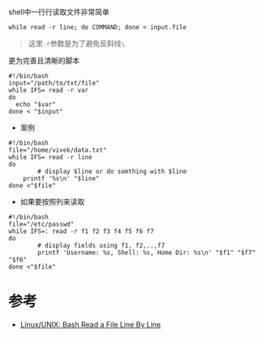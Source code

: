 shell中一行行读取文件非常简单

```
while read -r line; do COMMAND; done < input.file
```

> 这里`-r`参数是为了避免反斜线`\`

更为完善且清晰的脚本

```
#!/bin/bash
input="/path/to/txt/file"
while IFS= read -r var
do
  echo "$var"
done < "$input"
```

* 案例

```
#!/bin/bash
file="/home/vivek/data.txt"
while IFS= read -r line
do
        # display $line or do somthing with $line
	printf '%s\n' "$line"
done <"$file"
```

* 如果要按照列来读取

```
#!/bin/bash
file="/etc/passwd"
while IFS=: read -r f1 f2 f3 f4 f5 f6 f7
do
        # display fields using f1, f2,..,f7
        printf 'Username: %s, Shell: %s, Home Dir: %s\n' "$f1" "$f7" "$f6"
done <"$file"
```

# 参考

* [Linux/UNIX: Bash Read a File Line By Line](https://www.cyberciti.biz/faq/unix-howto-read-line-by-line-from-file/)